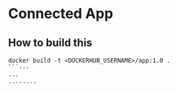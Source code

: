 # Connected App

## How to build this
```
docker build -t <DOCKERHUB_USERNAME>/app:1.0 .
```---
...
........
